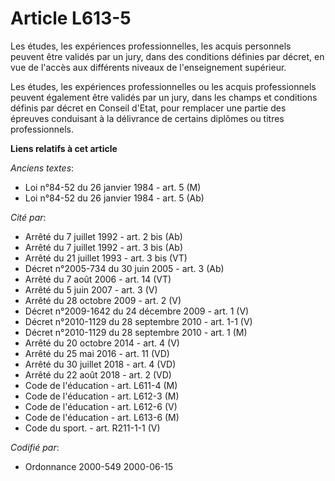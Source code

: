 # Article L613-5

Les études, les expériences professionnelles, les acquis personnels peuvent être validés par un jury, dans des conditions
définies par décret, en vue de l'accès aux différents niveaux de l'enseignement supérieur.

Les études, les expériences professionnelles ou les acquis professionnels peuvent également être validés par un jury, dans
les champs et conditions définis par décret en Conseil d'Etat, pour remplacer une partie des épreuves conduisant à la
délivrance de certains diplômes ou titres professionnels.

**Liens relatifs à cet article**

_Anciens textes_:

  - Loi n°84-52 du 26 janvier 1984 - art. 5 (M)
  - Loi n°84-52 du 26 janvier 1984 - art. 5 (Ab)

_Cité par_:

  - Arrêté du 7 juillet 1992 - art. 2 bis (Ab)
  - Arrêté du 7 juillet 1992 - art. 3 bis (Ab)
  - Arrêté du 21 juillet 1993 - art. 3 bis (VT)
  - Décret n°2005-734 du 30 juin 2005 - art. 3 (Ab)
  - Arrêté du 7 août 2006 - art. 14 (VT)
  - Arrêté du 5 juin 2007 - art. 3 (V)
  - Arrêté du 28 octobre 2009 - art. 2 (V)
  - Décret n°2009-1642 du 24 décembre 2009 - art. 1 (V)
  - Décret n°2010-1129 du 28 septembre 2010 - art. 1-1 (V)
  - Décret n°2010-1129 du 28 septembre 2010 - art. 1 (M)
  - Arrêté du 20 octobre 2014 - art. 4 (V)
  - Arrêté du 25 mai 2016 - art. 11 (VD)
  - Arrêté du 30 juillet 2018 - art. 4 (VD)
  - Arrêté du 22 août 2018 - art. 2 (VD)
  - Code de l'éducation - art. L611-4 (M)
  - Code de l'éducation - art. L612-3 (M)
  - Code de l'éducation - art. L612-6 (V)
  - Code de l'éducation - art. L613-6 (M)
  - Code du sport. - art. R211-1-1 (V)

_Codifié par_:

  - Ordonnance 2000-549 2000-06-15
